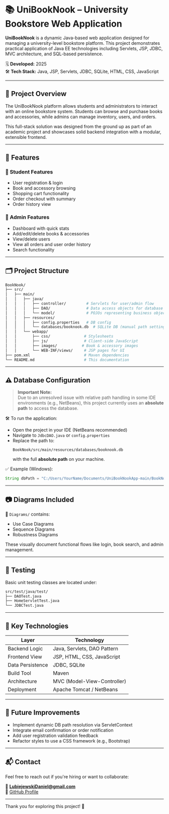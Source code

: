 # 📚 UniBookNook – University Bookstore Web Application

**UniBookNook** is a dynamic Java-based web application designed for managing a university-level bookstore platform. 
This project demonstrates practical application of Java EE technologies including Servlets, JSP, JDBC, MVC architecture, and SQL-based persistence.

🗓️ **Developed:** 2025  
🛠️ **Tech Stack:** Java, JSP, Servlets, JDBC, SQLite, HTML, CSS, JavaScript

---

## 🌟 Project Overview

The UniBookNook platform allows students and administrators to interact with an online bookstore system. 
Students can browse and purchase books and accessories, while admins can manage inventory, users, and orders.

This full-stack solution was designed from the ground up as part of an academic project and showcases solid backend integration with a modular, extensible frontend.

---

## 🚀 Features

### 👤 Student Features
- User registration & login
- Book and accessory browsing
- Shopping cart functionality
- Order checkout with summary
- Order history view

### 🔐 Admin Features
- Dashboard with quick stats
- Add/edit/delete books & accessories
- View/delete users
- View all orders and user order history
- Search functionality

---

## 🗂️ Project Structure

```bash
BookNook/
├── src/
│   ├── main/
│   │   ├── java/
│   │   │   ├── controller/         # Servlets for user/admin flow
│   │   │   ├── DAO/                # Data access objects for database logic
│   │   │   └── model/              # POJOs representing business objects
│   │   ├── resources/
│   │   │   ├── config.properties   # DB config
│   │   │   └── databases/booknook.db  # SQLite DB (manual path setting required)
│   │   └── webapp/
│   │       ├── css/               # Stylesheets
│   │       ├── js/                # Client-side JavaScript
│   │       ├── images/           # Book & accessory images
│   │       └── WEB-INF/views/     # JSP pages for UI
├── pom.xml                        # Maven dependencies
└── README.md                      # This documentation
```

---

## ⚠️ Database Configuration

> **Important Note:**  
Due to an unresolved issue with relative path handling in some IDE environments (e.g., NetBeans), this project currently uses an **absolute path** to access the database.

🛠 To run the application:
- Open the project in your IDE (NetBeans recommended)
- Navigate to `JdbcDAO.java` or `config.properties`
- Replace the path to:
  ```
  BookNook/src/main/resources/databases/booknook.db
  ```
  with the full **absolute path** on your machine.

✅ Example (Windows):
```java
String dbPath = "C:/Users/YourName/Documents/UniBookNookApp-main/BookNook/src/main/resources/databases/booknook.db";
```

---

## 📷 Diagrams Included

📁 `Diagrams/` contains:
- Use Case Diagrams
- Sequence Diagrams
- Robustness Diagrams

These visually document functional flows like login, book search, and admin management.

---

## 🧪 Testing

Basic unit testing classes are located under:

```bash
src/test/java/test/
├── DAOTest.java
├── HomeServletTest.java
└── JDBCTest.java
```

---

## 📌 Key Technologies

| Layer            | Technology                        |
|------------------|------------------------------------|
| Backend Logic     | Java, Servlets, DAO Pattern       |
| Frontend View     | JSP, HTML, CSS, JavaScript        |
| Data Persistence  | JDBC, SQLite                      |
| Build Tool        | Maven                             |
| Architecture      | MVC (Model-View-Controller)       |
| Deployment        | Apache Tomcat / NetBeans          |

---

## 🧭 Future Improvements

- Implement dynamic DB path resolution via ServletContext
- Integrate email confirmation or order notification
- Add user registration validation feedback
- Refactor styles to use a CSS framework (e.g., Bootstrap)

---

## 📬 Contact

Feel free to reach out if you're hiring or want to collaborate:

📧 **LubiejewskiDaniel@gmail.com**  
🔗 [GitHub Profile](https://github.com/lubiejewskidaniel)

---

Thank you for exploring this project! 🚀
